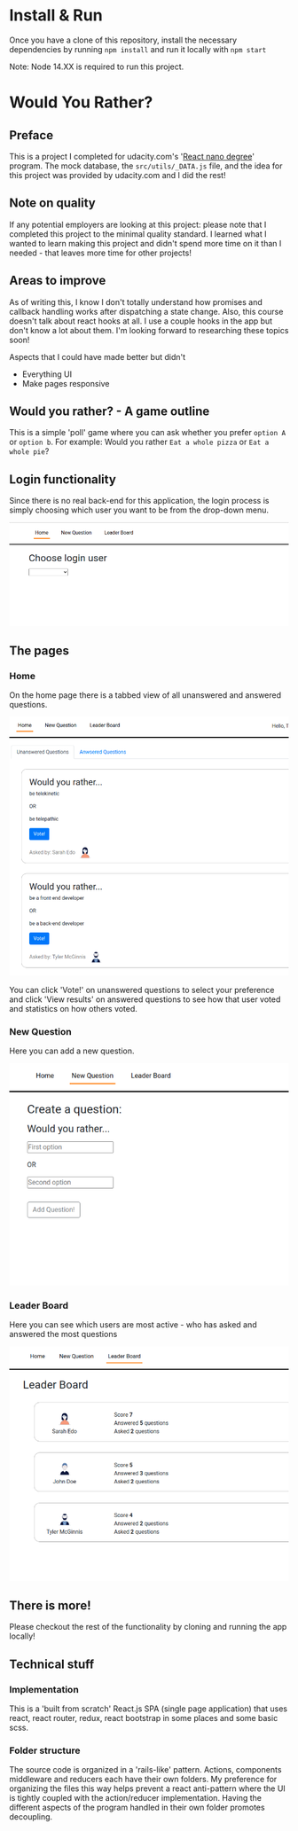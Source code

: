 # Install & Run
Once you have a clone of this repository, install the necessary dependencies by running `npm install` and run it locally with `npm start`

Note: Node 14.XX is required to run this project.

# Would You Rather?

## Preface
This is a project I completed for udacity.com's '[React nano degree](https://d20vrrgs8k4bvw.cloudfront.net/documents/en-US/reactnd-syllabus-3.0.pdf)' program. The mock database, the `src/utils/_DATA.js` file, and the idea for this project was provided by udacity.com and I did the rest!

## Note on quality
If any potential employers are looking at this project: please note that I completed this project to the minimal quality standard. I learned what I wanted to learn making this project and didn't spend more time on it than I needed - that leaves more time for other projects!

 ## Areas to improve
As of writing this, I know I don't totally understand how promises and callback handling works after dispatching a state change. Also, this course doesn't talk about react hooks at all. I use a couple hooks in the app but don't know a lot about them. I'm looking forward to researching these topics soon!

Aspects that I could have made better but didn't
 * Everything UI
 * Make pages responsive

## Would you rather? - A game outline
This is a simple 'poll' game where you can ask whether you prefer `option A` or `option b`. For example: Would you rather `Eat a whole pizza` or `Eat a whole pie`?

## Login functionality
Since there is no real back-end for this application, the login process is simply choosing which user you want to be from the drop-down menu.

![login page](doc-images/login-page.png)

## The pages
### Home
On the home page there is a tabbed view of all unanswered and answered questions.

![home page](doc-images/home-page.png)

You can click 'Vote!' on unanswered questions to select your preference and click 'View results' on answered questions to see how that user voted and statistics on how others voted.

### New Question
Here you can add a new question.

![new question page](doc-images/new-question-page.png)

### Leader Board
Here you can see which users are most active - who has asked and answered the most questions

![leader board page](doc-images/leader-board-page.png)

## There is more!
Please checkout the rest of the functionality by cloning and running the app locally!

## Technical stuff

### Implementation
This is a 'built from scratch' React.js SPA (single page application) that uses react, react router, redux, react bootstrap in some places and some basic scss.

### Folder structure
The source code is organized in a 'rails-like' pattern. Actions, components middleware and reducers each have their own folders. My preference for organizing the files this way helps prevent a react anti-pattern where the UI is tightly coupled with the action/reducer implementation. Having the different aspects of the program handled in their own folder promotes decoupling.